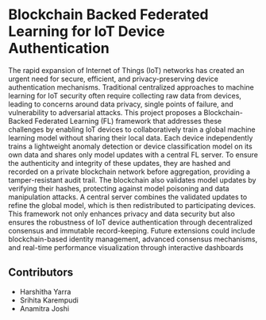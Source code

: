 # Blockchain Backed Federated Learning for IoT Device Authentication
The rapid expansion of Internet of Things (IoT) networks has created an urgent need for
secure, efficient, and privacy-preserving device authentication mechanisms. Traditional centralized approaches to machine learning for IoT security often require collecting raw data from
devices, leading to concerns around data privacy, single points of failure, and vulnerability
to adversarial attacks. This project proposes a Blockchain-Backed Federated Learning (FL)
framework that addresses these challenges by enabling IoT devices to collaboratively train
a global machine learning model without sharing their local data. Each device independently
trains a lightweight anomaly detection or device classification model on its own data and shares
only model updates with a central FL server. To ensure the authenticity and integrity of these
updates, they are hashed and recorded on a private blockchain network before aggregation,
providing a tamper-resistant audit trail. The blockchain also validates model updates by verifying their hashes, protecting against model poisoning and data manipulation attacks. A central
server combines the validated updates to refine the global model, which is then redistributed
to participating devices. This framework not only enhances privacy and data security but also
ensures the robustness of IoT device authentication through decentralized consensus and immutable record-keeping. Future extensions could include blockchain-based identity management, advanced consensus mechanisms, and real-time performance visualization through interactive dashboards 

## Contributors
- Harshitha Yarra
- Srihita Karempudi
- Anamitra Joshi

